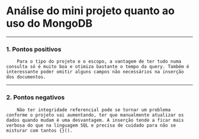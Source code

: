 # Análise do mini projeto quanto ao uso do MongoDB 

---
### 1. Pontos positivos 
```
	Para o tipo do projeto e o escopo, a vantagem de ter tudo numa consulta só é muito boa e otimiza bastante o tempo da query. Também é interessante poder omitir alguns campos não necessários na inserção dos documentos. 
```

---
### 2. Pontos negativos
```
	Não ter integridade referencial pode se tornar um problema conforme o projeto vai aumentando, ter que manualmente atualizar os dados quando mudam é uma desvantagem. A inserção tende a ficar mais verbosa do que na linguagem SQL e precisa de cuidado para não se misturar com tantos {}().
```